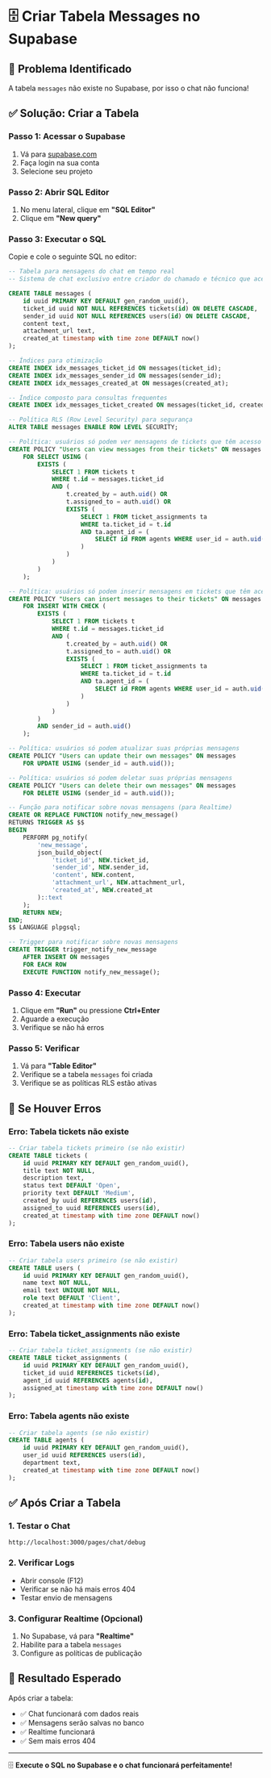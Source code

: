 # 🗄️ Criar Tabela Messages no Supabase

## 🚨 **Problema Identificado**

A tabela `messages` não existe no Supabase, por isso o chat não funciona!

## ✅ **Solução: Criar a Tabela**

### **Passo 1: Acessar o Supabase**
1. Vá para [supabase.com](https://supabase.com)
2. Faça login na sua conta
3. Selecione seu projeto

### **Passo 2: Abrir SQL Editor**
1. No menu lateral, clique em **"SQL Editor"**
2. Clique em **"New query"**

### **Passo 3: Executar o SQL**
Copie e cole o seguinte SQL no editor:

```sql
-- Tabela para mensagens do chat em tempo real
-- Sistema de chat exclusivo entre criador do chamado e técnico que aceitou

CREATE TABLE messages (
    id uuid PRIMARY KEY DEFAULT gen_random_uuid(),
    ticket_id uuid NOT NULL REFERENCES tickets(id) ON DELETE CASCADE,
    sender_id uuid NOT NULL REFERENCES users(id) ON DELETE CASCADE,
    content text,
    attachment_url text,
    created_at timestamp with time zone DEFAULT now()
);

-- Índices para otimização
CREATE INDEX idx_messages_ticket_id ON messages(ticket_id);
CREATE INDEX idx_messages_sender_id ON messages(sender_id);
CREATE INDEX idx_messages_created_at ON messages(created_at);

-- Índice composto para consultas frequentes
CREATE INDEX idx_messages_ticket_created ON messages(ticket_id, created_at);

-- Política RLS (Row Level Security) para segurança
ALTER TABLE messages ENABLE ROW LEVEL SECURITY;

-- Política: usuários só podem ver mensagens de tickets que têm acesso
CREATE POLICY "Users can view messages from their tickets" ON messages
    FOR SELECT USING (
        EXISTS (
            SELECT 1 FROM tickets t
            WHERE t.id = messages.ticket_id
            AND (
                t.created_by = auth.uid() OR 
                t.assigned_to = auth.uid() OR
                EXISTS (
                    SELECT 1 FROM ticket_assignments ta
                    WHERE ta.ticket_id = t.id
                    AND ta.agent_id = (
                        SELECT id FROM agents WHERE user_id = auth.uid()
                    )
                )
            )
        )
    );

-- Política: usuários só podem inserir mensagens em tickets que têm acesso
CREATE POLICY "Users can insert messages to their tickets" ON messages
    FOR INSERT WITH CHECK (
        EXISTS (
            SELECT 1 FROM tickets t
            WHERE t.id = messages.ticket_id
            AND (
                t.created_by = auth.uid() OR 
                t.assigned_to = auth.uid() OR
                EXISTS (
                    SELECT 1 FROM ticket_assignments ta
                    WHERE ta.ticket_id = t.id
                    AND ta.agent_id = (
                        SELECT id FROM agents WHERE user_id = auth.uid()
                    )
                )
            )
        )
        AND sender_id = auth.uid()
    );

-- Política: usuários só podem atualizar suas próprias mensagens
CREATE POLICY "Users can update their own messages" ON messages
    FOR UPDATE USING (sender_id = auth.uid());

-- Política: usuários só podem deletar suas próprias mensagens
CREATE POLICY "Users can delete their own messages" ON messages
    FOR DELETE USING (sender_id = auth.uid());

-- Função para notificar sobre novas mensagens (para Realtime)
CREATE OR REPLACE FUNCTION notify_new_message()
RETURNS TRIGGER AS $$
BEGIN
    PERFORM pg_notify(
        'new_message',
        json_build_object(
            'ticket_id', NEW.ticket_id,
            'sender_id', NEW.sender_id,
            'content', NEW.content,
            'attachment_url', NEW.attachment_url,
            'created_at', NEW.created_at
        )::text
    );
    RETURN NEW;
END;
$$ LANGUAGE plpgsql;

-- Trigger para notificar sobre novas mensagens
CREATE TRIGGER trigger_notify_new_message
    AFTER INSERT ON messages
    FOR EACH ROW
    EXECUTE FUNCTION notify_new_message();
```

### **Passo 4: Executar**
1. Clique em **"Run"** ou pressione **Ctrl+Enter**
2. Aguarde a execução
3. Verifique se não há erros

### **Passo 5: Verificar**
1. Vá para **"Table Editor"**
2. Verifique se a tabela `messages` foi criada
3. Verifique se as políticas RLS estão ativas

## 🔧 **Se Houver Erros**

### **Erro: Tabela tickets não existe**
```sql
-- Criar tabela tickets primeiro (se não existir)
CREATE TABLE tickets (
    id uuid PRIMARY KEY DEFAULT gen_random_uuid(),
    title text NOT NULL,
    description text,
    status text DEFAULT 'Open',
    priority text DEFAULT 'Medium',
    created_by uuid REFERENCES users(id),
    assigned_to uuid REFERENCES users(id),
    created_at timestamp with time zone DEFAULT now()
);
```

### **Erro: Tabela users não existe**
```sql
-- Criar tabela users primeiro (se não existir)
CREATE TABLE users (
    id uuid PRIMARY KEY DEFAULT gen_random_uuid(),
    name text NOT NULL,
    email text UNIQUE NOT NULL,
    role text DEFAULT 'Client',
    created_at timestamp with time zone DEFAULT now()
);
```

### **Erro: Tabela ticket_assignments não existe**
```sql
-- Criar tabela ticket_assignments (se não existir)
CREATE TABLE ticket_assignments (
    id uuid PRIMARY KEY DEFAULT gen_random_uuid(),
    ticket_id uuid REFERENCES tickets(id),
    agent_id uuid REFERENCES agents(id),
    assigned_at timestamp with time zone DEFAULT now()
);
```

### **Erro: Tabela agents não existe**
```sql
-- Criar tabela agents (se não existir)
CREATE TABLE agents (
    id uuid PRIMARY KEY DEFAULT gen_random_uuid(),
    user_id uuid REFERENCES users(id),
    department text,
    created_at timestamp with time zone DEFAULT now()
);
```

## ✅ **Após Criar a Tabela**

### **1. Testar o Chat**
```
http://localhost:3000/pages/chat/debug
```

### **2. Verificar Logs**
- Abrir console (F12)
- Verificar se não há mais erros 404
- Testar envio de mensagens

### **3. Configurar Realtime (Opcional)**
1. No Supabase, vá para **"Realtime"**
2. Habilite para a tabela `messages`
3. Configure as políticas de publicação

## 🎯 **Resultado Esperado**

Após criar a tabela:
- ✅ Chat funcionará com dados reais
- ✅ Mensagens serão salvas no banco
- ✅ Realtime funcionará
- ✅ Sem mais erros 404

---

🗄️ **Execute o SQL no Supabase e o chat funcionará perfeitamente!**
